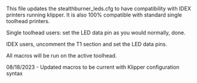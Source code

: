 This file updates the stealthburner_leds.cfg to have compatibility with IDEX printers running klipper.
It is also 100% compatible with standard single toolhead printers.

Single toolhead users: set the LED data pin as you would normally, done.

IDEX users, uncomment the T1 section and set the LED data pins.

All macros will be run on the active toolhead.

08/18/2023 - Updated macros to be current with Klipper configuration syntax